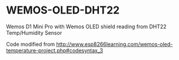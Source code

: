 # WEMOS-OLED-DHT22
Wemos D1 Mini Pro with Wemos OLED shield reading from DHT22 Temp/Humidity Sensor

Code modified from http://www.esp8266learning.com/wemos-oled-temperature-project.php#codesyntax_3

